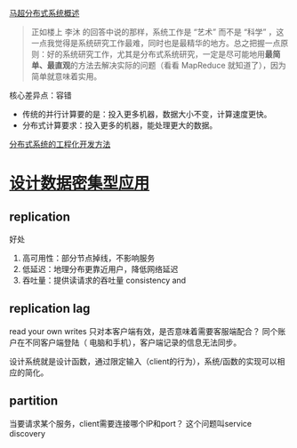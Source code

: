 [马超分布式系统概述](https://www.zhihu.com/question/23645117/answer/124708083)
> 正如楼上 李沐 的回答中说的那样，系统工作是 “艺术” 而不是 “科学” ，这一点我觉得是系统研究工作最难，同时也是最精华的地方。总之把握一点原则：好的系统研究工作，尤其是分布式系统研究，一定是尽可能地用**最简单、最直观**的方法去解决实际的问题（看看 MapReduce 就知道了），因为简单就意味着实用。

核心差异点：容错
- 传统的并行计算要的是：投入更多机器，数据大小不变，计算速度更快。
- 分布式计算要求：投入更多的机器，能处理更大的数据。

[分布式系统的工程化开发方法](http://blog.csdn.net/solstice/article/details/5950190)

# [设计数据密集型应用](https://book.douban.com/subject/27154352/)
## replication
好处
1. 高可用性：部分节点掉线，不影响服务
2. 低延迟：地理分布更靠近用户，降低网络延迟
3. 吞吐量：提供读请求的吞吐量
consistency and 

## replication lag
read your own writes
只对本客户端有效，是否意味着需要客服端配合？
同个账户在不同客户端登陆（  电脑和手机），客户端记录的信息无法同步。

设计系统就是设计函数，通过限定输入（client的行为），系统/函数的实现可以相应的简化。

## partition
当要请求某个服务，client需要连接哪个IP和port？
这个问题叫service discovery